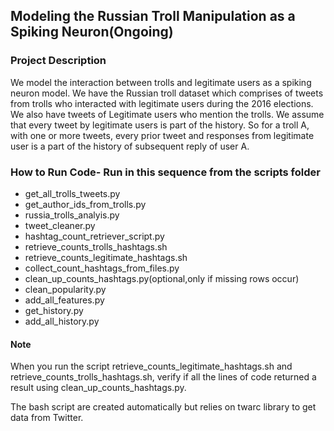 ## Modeling the Russian Troll Manipulation as a Spiking Neuron(Ongoing)

### Project Description
We model the interaction between trolls and legitimate users as a spiking neuron model. 
We have the Russian troll dataset which comprises of tweets from trolls who interacted with legitimate users during the 2016 elections.
We also have tweets of Legitimate users who mention the trolls. We assume that every tweet by legitimate users is part of the history. So for a troll A,
with one or more tweets, every prior tweet and responses from legitimate user is a part of the history of subsequent reply of user A.

### How to Run Code- Run in this sequence from the scripts folder
* get_all_trolls_tweets.py
* get_author_ids_from_trolls.py
* russia_trolls_analyis.py
* tweet_cleaner.py
* hashtag_count_retriever_script.py
* retrieve_counts_trolls_hashtags.sh 
* retrieve_counts_legitimate_hashtags.sh
* collect_count_hashtags_from_files.py
* clean_up_counts_hashtags.py(optional,only if missing rows occur)
* clean_popularity.py
* add_all_features.py
* get_history.py
* add_all_history.py

#### Note
When you run the script retrieve_counts_legitimate_hashtags.sh and
retrieve_counts_trolls_hashtags.sh, verify if all the lines of code returned a result using clean_up_counts_hashtags.py.

The bash script are created automatically but relies on twarc library to get data from Twitter.

